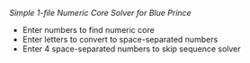 *Simple 1-file Numeric Core Solver for Blue Prince*

- Enter numbers to find numeric core
- Enter letters to convert to space-separated numbers
- Enter 4 space-separated numbers to skip sequence solver 

